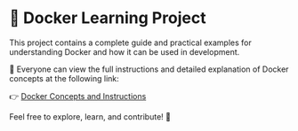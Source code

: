 # 📘 Docker Learning Project

This project contains a complete guide and practical examples for understanding Docker and how it can be used in development.

📖 Everyone can view the full instructions and detailed explanation of Docker concepts at the following link:

👉 [Docker Concepts and Instructions]([https://your-link-here.com](https://nimafarzin-pr.medium.com/why-every-developer-must-know-docker-761a00e3fc00))

Feel free to explore, learn, and contribute! 🐳
